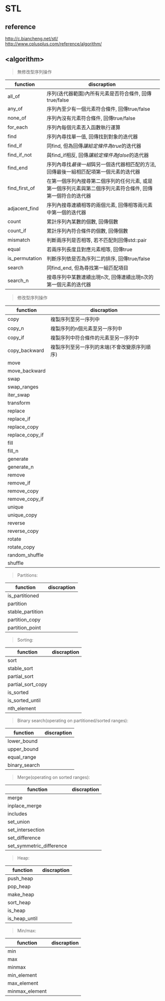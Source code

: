 # STL
## reference
http://c.biancheng.net/stl/  
http://www.cplusplus.com/reference/algorithm/

## \<algorithm\>
> 無修改型序列操作

function|discraption
---|---
all_of  |序列(迭代器範圍)內所有元素是否符合條件, 回傳true/false
any_of  |序列內至少有一個元素符合條件, 回傳true/false
none_of |序列內沒有元素符合條件, 回傳true/false
for_each|序列內每個元素丟入函數執行運算
find    |序列內尋找單一值, 回傳找到對象的迭代器
find_if |同find, 但為回傳*讓給定條件為true*的迭代器
find_if_not|與find_if相反, 回傳*讓給定條件為false*的迭代器
find_end|序列內尋找*最後一組*與另一個迭代器相匹配的方法, 回傳最後一組相匹配項第一個元素的迭代器
find_first_of|在第一個序列內搜尋第二個序列的任何元素, 或是第一個序列元素與第二個序列元素符合條件, 回傳第一個符合的迭代器
adjacent_find|序列內搜尋連續相等的兩個元素, 回傳相等兩元素中第一個的迭代器
count|累計序列內某數的個數, 回傳個數
count_if|累計序列內符合條件的個數, 回傳個數
mismatch|判斷兩序列是否相等, 若不匹配則回傳std::pair
equal|若兩序列長度且對應元素相等, 回傳true
is_permutation|判斷序列依是否為序列二的排序, 回傳true/false
search|同find_end, 但為尋找第一組匹配項目
search_n|搜尋序列中某數連續出現n次, 回傳連續出現n次的第一個元素的迭代器

> 修改型序列操作

function|discraption
---|---
copy|複製序列至另一序列中
copy_n|複製序列的n個元素至另一序列中
copy_if|複製序列中符合條件的元素至另一序列中
copy_backward|複製序列至另一序列的末端(不會改變原序列順序)
move|
move_backward|
swap|
swap_ranges|
iter_swap|
transform|
replace|
replace_if|
replace_copy|
replace_copy_if|
fill|
fill_n|
generate|
generate_n|
remove|
remove_if|
remove_copy|
remove_copy_if|
unique|
unique_copy|
reverse|
reverse_copy|
rotate|
rotate_copy|
random_shuffle|
shuffle|

> Partitions:

function|discraption
---|---
is_partitioned|
partition|
stable_partition|
partition_copy|
partition_point|

> Sorting:

function|discraption
---|---
sort|
stable_sort|
partial_sort|
partial_sort_copy|
is_sorted|
is_sorted_until|
nth_element|

> Binary search(operating on partitioned/sorted ranges):

function|discraption
---|---
lower_bound|
upper_bound|
equal_range|
binary_search|

> Merge(operating on sorted ranges):

function|discraption
---|---
merge|
inplace_merge|
includes|
set_union|
set_intersection|
set_difference|
set_symmetric_difference|

> Heap:

function|discraption
---|---
push_heap|
pop_heap|
make_heap|
sort_heap|
is_heap|
is_heap_until|

> Min/max:

function|discraption
---|---
min|
max|
minmax|
min_element|
max_element|
minmax_element|
